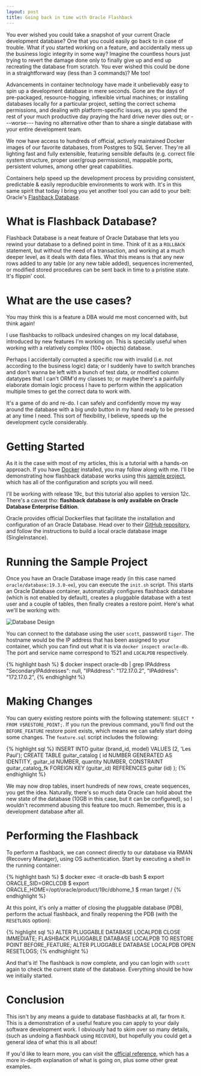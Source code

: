 ```yaml
---
layout: post
title: Going back in time with Oracle Flashback
---
```


You ever wished you could take a snapshot of your current Oracle
development database? One that you could easily go back to in case of
trouble. What if you started working on a feature, and accidentally
mess up the business logic integrity in some way? Imagine the
countless hours just trying to revert the damage done only to finally
give up and end up recreating the database from scratch. You ever
wished this could be done in a straightforward way (less than 3
commands)? Me too!

Advancements in container technology have made it unbelievably easy to
spin up a development database in mere seconds. Gone are the days of
pre-packaged, resource-hogging, inflexible virtual machines; or
installing databases locally for a particular project, setting the
correct schema permissions, and dealing with platform-specific issues,
as you spend the rest of your much productive day praying the hard
drive never dies out; or ---worse--- having no alternative other than
to share a single database with your entire development team.

We now have access to hundreds of official, actively maintained Docker
images of our favorite databases, from Postgres to SQL Server. They're
all lighting fast and fully extensible, featuring sensible defaults
(e.g. correct file system structure, proper user/group permissions),
mappable ports, persistent volumes, among other great capabilities.

Containers help speed up the development process by providing
consistent, predictable & easily reproducible environments to work
with. It's in this same spirit that today I bring you yet another tool
you can add to your belt: Oracle's [Flashback Database][1].

# What is Flashback Database?

Flashback Database is a neat feature of Oracle Database that lets you
rewind your database to a defined point in time. Think of it as a
`ROLLBACK` statement, but without the need of a transaction, and
working at a much deeper level, as it deals with data files. What this
means is that any new rows added to any table (or any new table
added), sequences incremented, or modified stored procedures can be
sent back in time to a pristine state. It's flippin' cool.

# What are the use cases?

You may think this is a feature a DBA would me most concerned with,
but think again!

I use flashbacks to rollback undesired changes on my local database,
introduced by new features I'm working on. This is specially useful
when working with a relatively complex (100+ objects) database.

Perhaps I accidentally corrupted a specific row with invalid (i.e. not
according to the business logic) data; or I suddenly have to switch
branches and don't wanna be left with a bunch of test data, or
modified column datatypes that I can't ORM'd my classes to; or maybe
there's a painfully elaborate domain logic process I have to perform
within the application multiple times to get the correct data to work
with.

It's a game of do and re-do. I can safely and confidently move my way
around the database with a big *undo* button in my hand ready to be
pressed at any time I need. This sort of flexibility, I believe,
speeds up the development cycle considerably.

# Getting Started

As it is the case with most of my articles, this is a tutorial with a
hands-on approach. If you have [Docker][2] installed, you may follow
along with me. I'll be demonstrating how flashback database works
using this [sample project][3], which has all of the configuration and
scripts you will need.

I'll be working with release 19c, but this tutorial also applies to
version 12c. There's a caveat tho: **flashback database is only
available on Oracle Database Enterprise Edition**.

Oracle provides official Dockerfiles that facilitate the installation
and configuration of an Oracle Database. Head over to their [GitHub
repository][4], and follow the instructions to build a local oracle
database image (SingleInstance).

# Running the Sample Project

Once you have an Oracle Database image ready (in this case named
`oracle/database:19.3.0-ee`), you can execute the `init.sh`
script. This starts an Oracle Database container, automatically
configures flashback database (which is not enabled by default),
creates a pluggable database with a test user and a couple of tables,
then finally creates a restore point. Here's what we'll be working
with:

![Database Design](https://i.imgur.com/yFSmmlw.png)

You can connect to the database using the user `scott`, password
`tiger`. The hostname would be the IP address that has been assigned
to your container, which you can find out what it is via `docker
inspect oracle-db`. The port and service name correspond to 1521 and
`LOCALPDB` respectively.

{% highlight bash %}
$ docker inspect oracle-db | grep IPAddress
            "SecondaryIPAddresses": null,
            "IPAddress": "172.17.0.2",
                    "IPAddress": "172.17.0.2",
{% endhighlight %}

# Making Changes

You can query existing restore points with the following statement:
`SELECT * FROM V$RESTORE_POINT;`. If you run the previous command,
you'll find out the `BEFORE_FEATURE` restore point exists, which means
we can safely start doing some changes. The `feature.sql` script
includes the following:

{% highlight sql %}
INSERT INTO guitar (brand_id, model) VALUES (2, 'Les Paul');
CREATE TABLE guitar_catalog (
    id NUMBER GENERATED AS IDENTITY,
    guitar_id NUMBER,
    quantity NUMBER,
    CONSTRAINT guitar_catalog_fk
        FOREIGN KEY (guitar_id) REFERENCES guitar (id)
);
{% endhighlight %}

We may now drop tables, insert hundreds of new rows, create sequences,
you get the idea. Naturally, there's so much data Oracle can hold
about the new state of the database (10GB in this case, but it can be
configured), so I wouldn't recommend abusing this feature too
much. Remember, this is a development database after all.

# Performing the Flashback

To perform a flashback, we can connect directly to our database via
RMAN (Recovery Manager), using OS authentication. Start by executing a
shell in the running container:

{% highlight bash %}
$ docker exec -it oracle-db bash
$ export ORACLE_SID=ORCLCDB
$ export ORACLE_HOME=/opt/oracle/product/19c/dbhome_1
$ rman target /
{% endhighlight %}

At this point, it's only a matter of closing the pluggable database
(PDB), perform the actual flashback, and finally reopening the PDB
(with the `RESETLOGS` option):

{% highlight sql %}
ALTER PLUGGABLE DATABASE LOCALPDB CLOSE IMMEDIATE;
FLASHBACK PLUGGABLE DATABASE LOCALPDB TO RESTORE POINT BEFORE_FEATURE;
ALTER PLUGGABLE DATABASE LOCALPDB OPEN RESETLOGS;
{% endhighlight %}

And that's it! The flashback is now complete, and you can login with
`scott` again to check the current state of the database. Everything
should be how we initially started.

# Conclusion

This isn't by any means a guide to database flashbacks at all, far
from it. This is a demonstration of a useful feature you can apply to
your daily software development work. I obviously had to skim over so
many details, (such as undoing a flashback using `RECOVER`), but
hopefully you could get a general idea of what this is all about!

If you'd like to learn more, you can visit the [official
reference][1], which has a more in-depth explanation of what is going
on, plus some other great examples.

[1]: https://docs.oracle.com/en/database/oracle/oracle-database/19/rcmrf/FLASHBACK-DATABASE.html
[2]: https://www.docker.com/
[3]: https://github.com/daniel-aguilar/daniel-aguilar.github.io/tree/master/samples/oracle-flashback
[4]: https://github.com/oracle/docker-images
